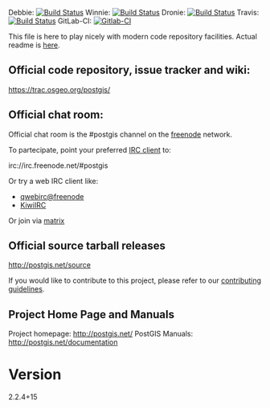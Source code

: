 Debbie:
   [![Build Status](https://debbie.postgis.net/buildStatus/icon?job=PostGIS_2.4)](https://debbie.postgis.net/view/PostGIS/job/PostGIS_2.4/)
Winnie:
 [![Build Status](https://debbie.postgis.net:444/buildStatus/icon?job=PostGIS_2.4)](https://debbie.postgis.net:444/view/PostGIS/job/PostGIS_2.4/)
Dronie:
 [![Build Status](https://drone.osgeo.org/api/badges/postgis/postgis/status.svg?branch=svn-2.4)](https://drone.osgeo.org/postgis/postgis?branch=svn-2.4)
Travis:
 [![Build Status](https://secure.travis-ci.org/postgis/postgis.svg)](http://travis-ci.org/postgis/postgis)
GitLab-CI:
 [![Gitlab-CI](https://gitlab.com/postgis/postgis/badges/svn-2.4/build.svg)](https://gitlab.com/postgis/postgis/commits/svn-2.4)

This file is here to play nicely with modern code repository facilities.
Actual readme is [here](README.postgis).

## Official code repository, issue tracker and wiki:
https://trac.osgeo.org/postgis/

## Official chat room:

Official chat room is the #postgis channel on the
[freenode](https://freenode.net) network.

To partecipate, point your preferred
[IRC client](https://en.wikipedia.org/wiki/Comparison_of_Internet_Relay_Chat_clients)
to:

 irc://irc.freenode.net/#postgis

Or try a web IRC client like:
 - [qwebirc@freenode](https://webchat.freenode.net/?channels=#postgis)
 - [KiwiIRC](https://kiwiirc.com/client/irc.freenode.net/#postgis)

Or join via [matrix](https://matrix.to/#/#postgis:matrix.org)

## Official source tarball releases

http://postgis.net/source

If you would like to contribute to this project, please refer to our
[contributing guidelines](CONTRIBUTING.md).

## Project Home Page and Manuals
Project homepage: http://postgis.net/
PostGIS Manuals: http://postgis.net/documentation

# Version

2.2.4+15
